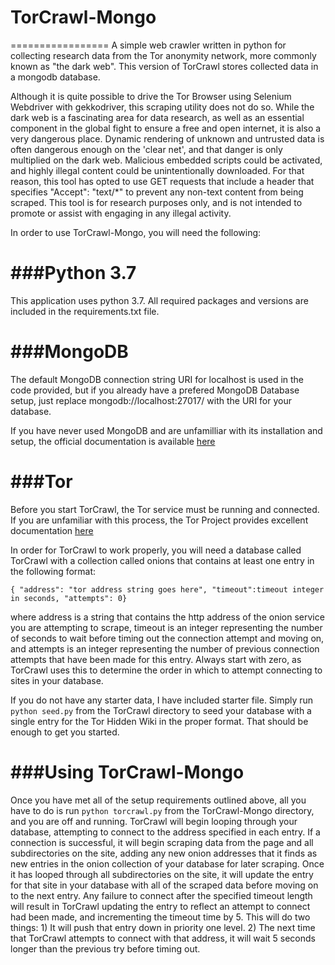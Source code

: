 # TorCrawl-Mongo
=================
A simple web crawler written in python for collecting research data from the Tor anonymity network, more commonly known as "the dark web". This version of TorCrawl stores collected data in a mongodb database.

Although it is quite possible to drive the Tor Browser using Selenium Webdriver with gekkodriver, this scraping utility does not do so. While the dark web is a fascinating area for data research, as well as an essential component in the global fight to ensure a free and open internet, it is also a very dangerous place. Dynamic rendering of unknown and untrusted data is often dangerous enough on the 'clear net', and that danger is only multiplied on the dark web. Malicious embedded scripts could be activated, and highly illegal content could be unintentionally downloaded. For that reason, this tool has opted to use GET requests that include a header that specifies "Accept": "text/*" to prevent any non-text content from being scraped. This tool is for research purposes only, and is not intended to promote or assist with engaging in any illegal activity. 


In order to use TorCrawl-Mongo, you will need the following:


###Python 3.7
==============
This application uses python 3.7. All required packages and versions are included in the requirements.txt file.


###MongoDB
===========
The default MongoDB connection string URI for localhost is used in the code provided, but if you already have a prefered MongoDB Database setup, just replace mongodb://localhost:27017/ with the URI for your database.

If you have never used MongoDB and are unfamilliar with its installation and setup, the official documentation is available [here](https://docs.mongodb.com/manual/installation/)


###Tor
=====
Before you start TorCrawl, the Tor service must be running and connected. If you are unfamiliar with this process, the Tor Project provides excellent documentation [here](https://2019.www.torproject.org/docs/documentation.html.en)


In order for TorCrawl to work properly, you will need a database called TorCrawl with a collection called onions that contains at least one entry in the following format:

``{ "address": "tor address string goes here", "timeout":timeout integer in seconds, "attempts": 0}``

where address is a string that contains the http address of the onion service you are attempting to scrape, timeout is an integer representing the number of seconds to wait before timing out the connection attempt and moving on, and attempts is an integer representing the number of previous connection attempts that have been made for this entry. Always start with zero, as TorCrawl uses this to determine the order in which to attempt connecting to sites in your database.

If you do not have any starter data, I have included starter file. Simply run ``python seed.py`` from the TorCrawl directory to seed your database with a single entry for the Tor Hidden Wiki in the proper format. That should be enough to get you started.



###Using TorCrawl-Mongo
====
Once you have met all of the setup requirements outlined above, all you have to do is run ``python torcrawl.py`` from the TorCrawl-Mongo directory, and you are off and running. TorCrawl will begin looping through your database, attempting to connect to the address specified in each entry. If a connection is successful, it will begin scraping data from the page and all subdirectories on the site, adding any new onion addresses that it finds as new entries in the onion collection of your database for later scraping. Once it has looped through all subdirectories on the site, it will update the entry for that site in your database with all of the scraped data before moving on to the next entry. Any failure to connect after the specified timeout length will result in TorCrawl updating the entry to reflect an attempt to connect had been made, and incrementing the timeout time by 5. This will do two things: 1) It will push that entry down in priority one level. 2) The next time that TorCrawl attempts to connect with that address, it will wait 5 seconds longer than the previous try before timing out.

